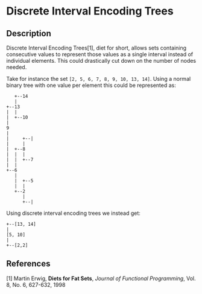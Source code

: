 # Discrete Interval Encoding Trees

## Description

Discrete Interval Encoding Trees[1], diet for short, allows sets containing
consecutive values to represent those values as a single interval instead of
individual elements. This could drastically cut down on the number of nodes
needed.

Take for instance the set `[2, 5, 6, 7, 8, 9, 10, 13, 14]`. Using a normal
binary tree with one value per element this could be represented as:
```
   +--14
   |
+--13
|  |
|  +--10
|
9
|
|     +--|
|     |
|  +--8
|  |  |
|  |  +--7
|  |
+--6
   |
   |  +--5
   |  |
   +--2
      |
      +--|
```
Using discrete interval encoding trees we instead get:
```
+--[13, 14]
|
[5, 10]
|
+--[2,2]
```

## References

[1] Martin Erwig, **Diets for Fat Sets**, *Journal of Functional Programming*, Vol. 8, No. 6, 627-632, 1998
